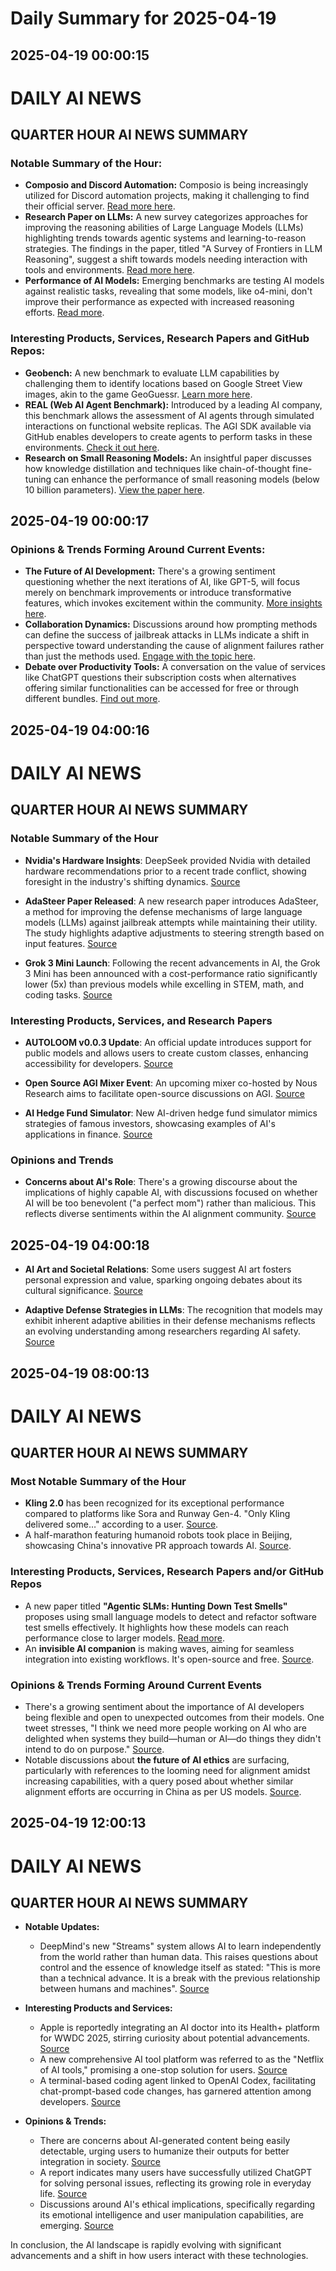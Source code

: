 # Daily Summary for 2025-04-19

## 2025-04-19 00:00:15

# DAILY AI NEWS

## QUARTER HOUR AI NEWS SUMMARY

### Notable Summary of the Hour:
- **Composio and Discord Automation:** Composio is being increasingly utilized for Discord automation projects, making it challenging to find their official server. [Read more here](https://x.com/i/web/status/1913381574046793942).
- **Research Paper on LLMs:** A new survey categorizes approaches for improving the reasoning abilities of Large Language Models (LLMs) highlighting trends towards agentic systems and learning-to-reason strategies. The findings in the paper, titled "A Survey of Frontiers in LLM Reasoning", suggest a shift towards models needing interaction with tools and environments. [Read more here](https://x.com/i/web/status/1913381782168162556).
- **Performance of AI Models:** Emerging benchmarks are testing AI models against realistic tasks, revealing that some models, like o4-mini, don't improve their performance as expected with increased reasoning efforts. [Read more](https://x.com/i/web/status/1913340959267717469).

### Interesting Products, Services, Research Papers and GitHub Repos:
- **Geobench:** A new benchmark to evaluate LLM capabilities by challenging them to identify locations based on Google Street View images, akin to the game GeoGuessr. [Learn more here](https://x.com/i/web/status/1913350223247683980).
- **REAL (Web AI Agent Benchmark):** Introduced by a leading AI company, this benchmark allows the assessment of AI agents through simulated interactions on functional website replicas. The AGI SDK available via GitHub enables developers to create agents to perform tasks in these environments. [Check it out here](https://x.com/i/web/status/1913331529947717750).
- **Research on Small Reasoning Models:** An insightful paper discusses how knowledge distillation and techniques like chain-of-thought fine-tuning can enhance the performance of small reasoning models (below 10 billion parameters). [View the paper here](https://x.com/i/web/status/1913366430722167283).

## 2025-04-19 00:00:17

### Opinions & Trends Forming Around Current Events:
- **The Future of AI Development:** There's a growing sentiment questioning whether the next iterations of AI, like GPT-5, will focus merely on benchmark improvements or introduce transformative features, which invokes excitement within the community. [More insights here](https://x.com/i/web/status/1913331198400639477).
- **Collaboration Dynamics:** Discussions around how prompting methods can define the success of jailbreak attacks in LLMs indicate a shift in perspective toward understanding the cause of alignment failures rather than just the methods used. [Engage with the topic here](https://x.com/i/web/status/1913359132687499370).
- **Debate over Productivity Tools:** A conversation on the value of services like ChatGPT questions their subscription costs when alternatives offering similar functionalities can be accessed for free or through different bundles. [Find out more](https://x.com/i/web/status/1913376360954831115).

## 2025-04-19 04:00:16

# DAILY AI NEWS

## QUARTER HOUR AI NEWS SUMMARY

### Notable Summary of the Hour
- **Nvidia's Hardware Insights**: DeepSeek provided Nvidia with detailed hardware recommendations prior to a recent trade conflict, showing foresight in the industry's shifting dynamics. [Source](https://x.com/i/web/status/1913396173215277077)

- **AdaSteer Paper Released**: A new research paper introduces AdaSteer, a method for improving the defense mechanisms of large language models (LLMs) against jailbreak attempts while maintaining their utility. The study highlights adaptive adjustments to steering strength based on input features. [Source](https://x.com/i/web/status/1913413994431283542)

- **Grok 3 Mini Launch**: Following the recent advancements in AI, the Grok 3 Mini has been announced with a cost-performance ratio significantly lower (5x) than previous models while excelling in STEM, math, and coding tasks. [Source](https://x.com/i/web/status/1913392433804562827)

### Interesting Products, Services, and Research Papers
- **AUTOLOOM v0.0.3 Update**: An official update introduces support for public models and allows users to create custom classes, enhancing accessibility for developers. [Source](https://x.com/i/web/status/1913425449390362637)

- **Open Source AGI Mixer Event**: An upcoming mixer co-hosted by Nous Research aims to facilitate open-source discussions on AGI. [Source](https://x.com/i/web/status/1913398977594376387)

- **AI Hedge Fund Simulator**: New AI-driven hedge fund simulator mimics strategies of famous investors, showcasing examples of AI's applications in finance. [Source](https://x.com/i/web/status/1913391921000521740)

### Opinions and Trends
- **Concerns about AI's Role**: There's a growing discourse about the implications of highly capable AI, with discussions focused on whether AI will be too benevolent ("a perfect mom") rather than malicious. This reflects diverse sentiments within the AI alignment community. [Source](https://x.com/i/web/status/1913396497552662671)

## 2025-04-19 04:00:18

- **AI Art and Societal Relations**: Some users suggest AI art fosters personal expression and value, sparking ongoing debates about its cultural significance. [Source](https://x.com/i/web/status/1913398175752397192)

- **Adaptive Defense Strategies in LLMs**: The recognition that models may exhibit inherent adaptive abilities in their defense mechanisms reflects an evolving understanding among researchers regarding AI safety. [Source](https://x.com/i/web/status/1913413994431283542)

## 2025-04-19 08:00:13

# DAILY AI NEWS

## QUARTER HOUR AI NEWS SUMMARY

### Most Notable Summary of the Hour
- **Kling 2.0** has been recognized for its exceptional performance compared to platforms like Sora and Runway Gen-4. "Only Kling delivered some…" according to a user. [Source](https://x.com/i/web/status/1913502195003363404).
- A half-marathon featuring humanoid robots took place in Beijing, showcasing China's innovative PR approach towards AI. [Source](https://x.com/i/web/status/1913499120813154497).

### Interesting Products, Services, Research Papers and/or GitHub Repos
- A new paper titled **"Agentic SLMs: Hunting Down Test Smells"** proposes using small language models to detect and refactor software test smells effectively. It highlights how these models can reach performance close to larger models. [Read more](https://x.com/i/web/status/1913445199671615708).
- An **invisible AI companion** is making waves, aiming for seamless integration into existing workflows. It's open-source and free. [Source](https://x.com/i/web/status/1913496234582565370).

### Opinions & Trends Forming Around Current Events
- There's a growing sentiment about the importance of AI developers being flexible and open to unexpected outcomes from their models. One tweet stresses, "I think we need more people working on AI who are delighted when systems they build—human or AI—do things they didn't intend to do on purpose." [Source](https://x.com/i/web/status/1913499929483546992).
- Notable discussions about **the future of AI ethics** are surfacing, particularly with references to the looming need for alignment amidst increasing capabilities, with a query posed about whether similar alignment efforts are occurring in China as per US models. [Source](https://x.com/i/web/status/1913497407289200706).

## 2025-04-19 12:00:13

# DAILY AI NEWS

## QUARTER HOUR AI NEWS SUMMARY

- **Notable Updates:**  
  - DeepMind's new "Streams" system allows AI to learn independently from the world rather than human data. This raises questions about control and the essence of knowledge itself as stated: "This is more than a technical advance. It is a break with the previous relationship between humans and machines". [Source](https://x.com/i/web/status/1913559452730658871)

- **Interesting Products and Services:**  
  - Apple is reportedly integrating an AI doctor into its Health+ platform for WWDC 2025, stirring curiosity about potential advancements. [Source](https://x.com/i/web/status/1913543185910948206)  
  - A new comprehensive AI tool platform was referred to as the "Netflix of AI tools," promising a one-stop solution for users. [Source](https://x.com/i/web/status/1913551746653184436)  
  - A terminal-based coding agent linked to OpenAI Codex, facilitating chat-prompt-based code changes, has garnered attention among developers. [Source](https://x.com/i/web/status/1913546057297846555)

- **Opinions & Trends:**  
  - There are concerns about AI-generated content being easily detectable, urging users to humanize their outputs for better integration in society. [Source](https://x.com/i/web/status/1913556857484108183)  
  - A report indicates many users have successfully utilized ChatGPT for solving personal issues, reflecting its growing role in everyday life. [Source](https://x.com/i/web/status/1913545948032049521)  
  - Discussions around AI's ethical implications, specifically regarding its emotional intelligence and user manipulation capabilities, are emerging. [Source](https://x.com/i/web/status/1913540983611851128)  
  
In conclusion, the AI landscape is rapidly evolving with significant advancements and a shift in how users interact with these technologies.

